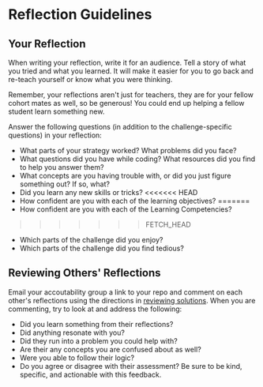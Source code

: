 # Reflection Guidelines


## Your Reflection
When writing your reflection, write it for an audience. Tell a story of what you tried and what you learned. It will make it easier for you to go back and re-teach yourself or know what you were thinking. 

Remember, your reflections aren't just for teachers, they are for your fellow cohort mates as well, so be generous! You could end up helping a fellow student learn something new.

Answer the following questions (in addition to the challenge-specific questions) in your reflection:

* What parts of your strategy worked? What problems did you face?    
* What questions did you have while coding? What resources did you find to help you answer them?  
* What concepts are you having trouble with, or did you just figure something out? If so, what?  
* Did you learn any new skills or tricks?
<<<<<<< HEAD
* How confident are you with each of the learning objectives? 
=======
* How confident are you with each of the Learning Competencies? 
>>>>>>> FETCH_HEAD
* Which parts of the challenge did you enjoy?
* Which parts of the challenge did you find tedious?

## Reviewing Others' Reflections
Email your accoutability group a link to your repo and comment on each other's reflections using the directions in [reviewing solutions](../week_3/reviewing_solutions.md). When you are commenting, try to look at and address the following:

- Did you learn something from their reflections?
- Did anything resonate with you?
- Did they run into a problem you could help with?
- Are their any concepts you are confused about as well?
- Were you able to follow their logic?
- Do you agree or disagree with their assessment? Be sure to be kind, specific, and actionable with this feedback.